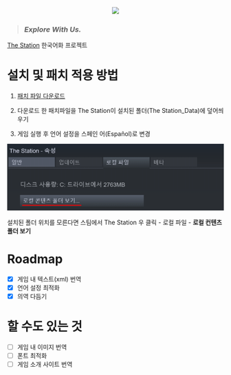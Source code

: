 <div style="text-align:center"><img src="http://thestationgame.com/wp-content/uploads/2018/02/Thestation_Logo-test_73ea7e00a347581d119890bda0d3a23e.jpg" width=600 /></div>

> ### _Explore With Us._

[The Station](http://thestationgame.com/) 한국어화 프로젝트

# 설치 및 패치 적용 방법

1. [패치 파일 다운로드](https://github.com/ryanking13/the-station-kor/releases/download/1.0.0/sharedassets0.assets)

2. 다운로드 한 패치파일을 The Station이 설치된 폴더(The Station_Data)에 덮어씌우기

3. 게임 실행 후 언어 설정을 스페인 어(Español)로 변경


![](./dir.PNG)

설치된 폴더 위치를 모른다면 스팀에서 The Station 우 클릭 - 로컬 파일 - __로컬 컨텐츠 폴더 보기__ 

# Roadmap

- [x] 게임 내 텍스트(xml) 번역
- [x] 언어 설정 최적화
- [x] 의역 다듬기

# 할 수도 있는 것

- [ ] 게임 내 이미지 번역
- [ ] 폰트 최적화
- [ ] 게임 소개 사이트 번역

